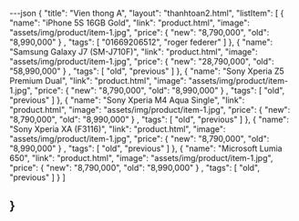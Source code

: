 ---json
{
  "title": "Vien thong A",
  "layout": "thanhtoan2.html",
  "listItem": [
    {
      "name": "iPhone 5S 16GB Gold",
      "link": "product.html",
      "image": "assets/img/product/item-1.jpg",
      "price":
      {
        "new": "8,790,000",
        "old": "8,990,000"
      }
    ,
      "tags": [
        "01669206512",
        "roger federer"
      ]
    },
    {
      "name": "Samsung Galaxy J7 (SM-J710F)",
      "link": "product.html",
      "image": "assets/img/product/item-1.jpg",
      "price":
        {
          "new": "28,790,000",
          "old": "58,990,000"
        }
      ,
      "tags": [
        "old",
        "previous"
      ]
    },
    {
      "name": "Sony Xperia Z5 Premium Dual",
      "link": "product.html",
      "image": "assets/img/product/item-1.jpg",
      "price":
      {
        "new": "8,790,000",
        "old": "8,990,000"
      }
    ,
      "tags": [
        "old",
        "previous"
      ]
    },
    {
      "name": "Sony Xperia M4 Aqua Single",
      "link": "product.html",
      "image": "assets/img/product/item-1.jpg",
      "price":
      {
        "new": "8,790,000",
        "old": "8,990,000"
      }
    ,
      "tags": [
        "old",
        "previous"
      ]
    },
    {
      "name": "Sony Xperia XA (F3116)",
      "link": "product.html",
      "image": "assets/img/product/item-1.jpg",
      "price":
      {
        "new": "8,790,000",
        "old": "8,990,000"
      }
    ,
      "tags": [
        "old",
        "previous"
      ]
    },
    {
      "name": "Microsoft Lumia 650",
      "link": "product.html",
      "image": "assets/img/product/item-1.jpg",
      "price":
        {
          "new": "8,790,000",
          "old": "8,990,000"
        }
      ,
      "tags": [
        "old",
        "previous"
      ]
    }
    ]


}
---

